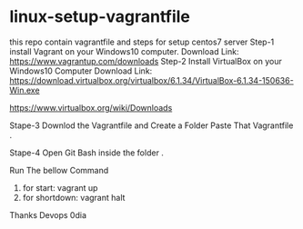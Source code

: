 # linux-setup-vagrantfile
this repo contain vagrantfile and steps for setup centos7 server
Step-1
install Vagrant on your Windows10 computer.
Download Link:
https://www.vagrantup.com/downloads
Step-2
Install VirtualBox on your Windows10 Computer
Download Link:
https://download.virtualbox.org/virtualbox/6.1.34/VirtualBox-6.1.34-150636-Win.exe

https://www.virtualbox.org/wiki/Downloads

Stape-3
Downlod the Vagrantfile and Create a Folder Paste That Vagrantfile .

Stape-4
Open Git Bash inside the folder .

Run The bellow Command 
1. for start: 
vagrant up
2. for shortdown: 
vagrant halt




Thanks
Devops 0dia
